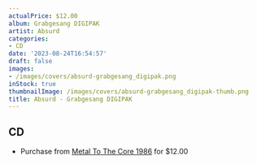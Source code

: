 ```yaml
---
actualPrice: $12.00
album: Grabgesang DIGIPAK
artist: Absurd
categories:
- CD
date: '2023-08-24T16:54:57'
draft: false
images:
- /images/covers/absurd-grabgesang_digipak.png
inStock: true
thumbnailImage: /images/covers/absurd-grabgesang_digipak-thumb.png
title: Absurd - Grabgesang DIGIPAK
---
```


## CD
* Purchase from [Metal To The Core 1986](https://metaltothecore1986.com/shop/absurd-grabgesang-digipak-cd/) for $12.00
